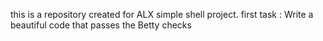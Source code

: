 this is a repository created for ALX simple shell project.
first task : Write a beautiful code that passes the Betty checks
